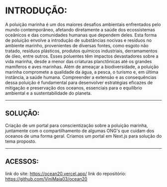 # INTRODUÇÃO:

A poluição marinha é um dos maiores desafios ambientais enfrentados pelo mundo contemporâneo, afetando diretamente a saúde dos ecossistemas oceânicos e das comunidades humanas que dependem deles. Esta forma de poluição envolve a introdução de substâncias nocivas e resíduos no ambiente marinho, provenientes de diversas fontes, como esgoto não tratado, resíduos plásticos, produtos químicos industriais, derramamentos de óleo, entre outros. Esses poluentes têm impactos devastadores sobre a vida marinha, desde a menor das criaturas planctônicas até os grandes mamíferos e aves marinhas. Além de ameaçar a biodiversidade, a poluição marinha compromete a qualidade da água, a pesca, o turismo e, em última instância, a saúde humana. Compreender a extensão e as consequências dessa poluição é fundamental para desenvolver estratégias eficazes de mitigação e preservação dos oceanos, essenciais para o equilíbrio ambiental e a sustentabilidade do planeta.

---

## SOLUÇÃO:

Criação de um portal para conscientização sobre a poluição marinha, juntamente com o compartilhamento de algumas ONG's que cuidam dos oceanos de uma forma geral. Criamos um portal em Next.js para solução do tema proposto.

---

## ACESSOS:

link do site: https://ocean20.vercel.app/
link do repositório: https://github.com/ViniMaia03/ocean20